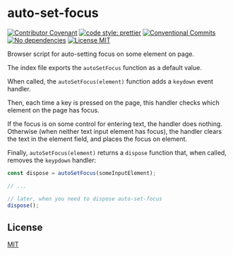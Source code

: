 # auto-set-focus

[![Contributor Covenant][contributor-covenant-image]](CODE_OF_CONDUCT.md)
[![code style: prettier][prettier-image]](https://github.com/prettier/prettier)
[![Conventional Commits][conventional-commits-image]](https://conventionalcommits.org)
[![No dependencies][dependencies-none-image]](package.json)
[![License MIT][license-image]](LICENSE)

Browser script for auto-setting focus on some element on page.

The index file exports the `autoSetFocus` function as a default value.

When called, the `autoSetFocus(element)` function adds a `keydown` event handler.

Then, each time a key is pressed on the page, this handler checks which element
on the page has focus.

If the focus is on some control for entering text, the handler does nothing.
Otherwise (when neither text input element has focus),
the handler clears the text in the element field, and places the focus on element.

Finally, `autoSetFocus(element)` returns a `dispose` function that, when called,
removes the `keypdown` handler:

```js
const dispose = autoSetFocus(someInputElement);

// ...

// later, when you need to dispose auto-set-focus
dispose();
```

## License

[MIT](LICENSE)

[contributor-covenant-image]: https://img.shields.io/badge/Contributor%20Covenant-v2.0%20adopted-ff69b4.svg 'Contributor Covenant'
[conventional-commits-image]: https://img.shields.io/badge/Conventional%20Commits-1.0.0-yellow.svg 'Conventional Commits'
[dependencies-none-image]: https://img.shields.io/badge/dependencies-none-brightgreen 'No dependencies'
[license-image]: https://img.shields.io/badge/license-MIT-blue.svg 'The MIT License'
[prettier-image]: https://img.shields.io/badge/code_style-prettier-ff69b4.svg 'Prettier code style'
